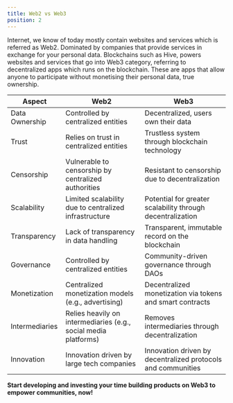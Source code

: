 ```yaml
---
title: Web2 vs Web3
position: 2
---
```


Internet, we know of today mostly contain websites and services which is referred as Web2. Dominated by companies that 
provide services in exchange for your personal data. Blockchains such as Hive, powers websites and services that go 
into Web3 category, referring to decentralized apps which runs on the blockchain. 
These are apps that allow anyone to participate without monetising their personal data, true ownership.

| Aspect           | Web2                                       | Web3                                              |
|------------------|--------------------------------------------|---------------------------------------------------|
| Data Ownership   | Controlled by centralized entities         | Decentralized, users own their data               |
| Trust            | Relies on trust in centralized entities    | Trustless system through blockchain technology    |
| Censorship       | Vulnerable to censorship by centralized authorities | Resistant to censorship due to decentralization   |
| Scalability      | Limited scalability due to centralized infrastructure | Potential for greater scalability through decentralization |
| Transparency     | Lack of transparency in data handling      | Transparent, immutable record on the blockchain  |
| Governance       | Controlled by centralized entities         | Community-driven governance through DAOs         |
| Monetization     | Centralized monetization models (e.g., advertising) | Decentralized monetization via tokens and smart contracts |
| Intermediaries   | Relies heavily on intermediaries (e.g., social media platforms) | Removes intermediaries through decentralization   |
| Innovation       | Innovation driven by large tech companies  | Innovation driven by decentralized protocols and communities |

**Start developing and investing your time building products on Web3 to empower communities, now!**
